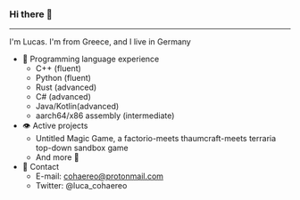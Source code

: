 ### Hi there 👋
----------------------------
I'm Lucas. I'm from Greece, and I live in Germany

- 📝 Programming language experience
  - C++ (fluent)
  - Python (fluent)
  - Rust (advanced)
  - C# (advanced)
  - Java/Kotlin(advanced)
  - aarch64/x86 assembly (intermediate)
- 👁️ Active projects
  - Untitled Magic Game, a factorio-meets thaumcraft-meets terraria top-down sandbox game
  - And more 👀
- 📨 Contact
  - E-mail: cohaereo@protonmail.com
  - Twitter: @luca_cohaereo
